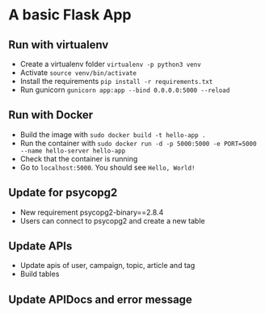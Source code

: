 # A basic Flask App

## Run with virtualenv
- Create a virtualenv folder `virtualenv -p python3 venv`
- Activate `source venv/bin/activate`
- Install the requirements `pip install -r requirements.txt`
- Run gunicorn `gunicorn app:app --bind 0.0.0.0:5000 --reload`

## Run with Docker
- Build the image with `sudo docker build -t hello-app .`
- Run the container with `sudo docker run -d -p 5000:5000 -e PORT=5000 --name hello-server hello-app`
- Check that the container is running
- Go to `localhost:5000`. You should see `Hello, World!`

## Update for psycopg2
- New requirement psycopg2-binary==2.8.4
- Users can connect to psycopg2 and create a new table

## Update APIs
- Update apis of user, campaign, topic, article and tag
- Build tables

## Update APIDocs and error message
